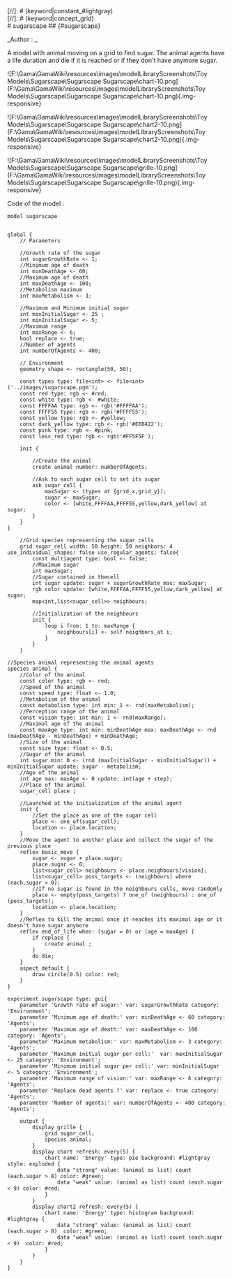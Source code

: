 [//]: # (keyword|statement_put)
<div class='gama-keyword-style' id ='347_0_614_statement-put'></div>
[//]: # (keyword|constant_#lightgray)
<div class='gama-keyword-style' id ='347_1_1256_constant--lightgray'></div>
[//]: # (keyword|concept_grid)
<div class='gama-keyword-style' id ='347_2_51_concept-grid'></div>
# sugarscape ## {#sugarscape}


_Author : _

A model with animal moving on a grid to find sugar. The animal agents have a life duration and die if it is reached or if they don't have anymore sugar.


![F:\Gama\GamaWiki\resources\images\modelLibraryScreenshots\Toy Models\Sugarscape\Sugarscape Sugarscape\chart-10.png](F:\Gama\GamaWiki\resources\images\modelLibraryScreenshots\Toy Models\Sugarscape\Sugarscape Sugarscape\chart-10.png){.img-responsive}

![F:\Gama\GamaWiki\resources\images\modelLibraryScreenshots\Toy Models\Sugarscape\Sugarscape Sugarscape\chart2-10.png](F:\Gama\GamaWiki\resources\images\modelLibraryScreenshots\Toy Models\Sugarscape\Sugarscape Sugarscape\chart2-10.png){.img-responsive}

![F:\Gama\GamaWiki\resources\images\modelLibraryScreenshots\Toy Models\Sugarscape\Sugarscape Sugarscape\grille-10.png](F:\Gama\GamaWiki\resources\images\modelLibraryScreenshots\Toy Models\Sugarscape\Sugarscape Sugarscape\grille-10.png){.img-responsive}

Code of the model : 

```
model sugarscape

  
global {
	// Parameters 
	
	//Growth rate of the sugar
	int sugarGrowthRate <- 1;
	//Minimum age of death
	int minDeathAge <- 60;
	//Maximum age of death
	int maxDeathAge <- 100;
	//Metabolism maximum
	int maxMetabolism <- 3;
	
	//Maximum and Minimum initial sugar
	int maxInitialSugar <- 25 ;
	int minInitialSugar <- 5;
	//Maximum range
	int maxRange <- 6;
	bool replace <- true;
	//Number of agents
	int numberOfAgents <- 400;	
	
	// Environment
	geometry shape <- rectangle(50, 50);
		
	const types type: file<int> <- file<int>('../images/sugarscape.pgm');
	const red type: rgb <- #red;
	const white type: rgb <- #white;
	const FFFFAA type: rgb <- rgb('#FFFFAA');
	const FFFF55 type: rgb <- rgb('#FFFF55');
	const yellow type: rgb <- #yellow;
	const dark_yellow type: rgb <- rgb('#EEB422');
	const pink type: rgb <- #pink;
	const less_red type: rgb <- rgb('#FF5F5F');
	
	init {
		
		//Create the animal
		create animal number: numberOfAgents;
		
		//Ask to each sugar cell to set its sugar
		ask sugar_cell {
			maxSugar <- (types at {grid_x,grid_y});
			sugar <- maxSugar;
			color <- [white,FFFFAA,FFFF55,yellow,dark_yellow] at sugar;
		}
	}
}

	//Grid species representing the sugar cells
	grid sugar_cell width: 50 height: 50 neighbors: 4 use_individual_shapes: false use_regular_agents: false{ 
		const multiagent type: bool <- false;
		//Maximum sugar
		int maxSugar;
		//Sugar contained in thecell
		int sugar update: sugar + sugarGrowthRate max: maxSugar;
		rgb color update: [white,FFFFAA,FFFF55,yellow,dark_yellow] at sugar;
		map<int,list<sugar_cell>> neighbours;
		
		//Initialization of the neighbours
		init {
			loop i from: 1 to: maxRange {
				neighbours[i] <- self neighbors_at i; 
			}
		}
	}	
	
//Species animal representing the animal agents
species animal {
	//Color of the animal
	const color type: rgb <- red;
	//Speed of the animal
	const speed type: float <- 1.0;
	//Metabolism of the animal
	const metabolism type: int min: 1 <- rnd(maxMetabolism);
	//Perception range of the animal
	const vision type: int min: 1 <- rnd(maxRange);
	//Maximal age of the animal
	const maxAge type: int min: minDeathAge max: maxDeathAge <- rnd (maxDeathAge - minDeathAge) + minDeathAge;
	//Size of the animal
	const size type: float <- 0.5;
	//Sugar of the animal
	int sugar min: 0 <- (rnd (maxInitialSugar - minInitialSugar)) + minInitialSugar update: sugar - metabolism;
	//Age of the animal
	int age max: maxAge <- 0 update: int(age + step);
	//Place of the animal
	sugar_cell place ; 
	
	//Launched at the initialization of the animal agent
	init {
		//Set the place as one of the sugar cell
		place <- one_of(sugar_cell);
		location <- place.location;
	}
	//Move the agent to another place and collect the sugar of the previous place
	reflex basic_move { 
		sugar <- sugar + place.sugar;
		place.sugar <- 0;
		list<sugar_cell> neighbours <- place.neighbours[vision];
		list<sugar_cell> poss_targets <- (neighbours) where (each.sugar > 0);
		//If no sugar is found in the neighbours cells, move randomly
		place <- empty(poss_targets) ? one_of (neighbours) : one_of (poss_targets);
		location <- place.location;
	}
	//Reflex to kill the animal once it reaches its maximal age or it doesn't have sugar anymore
	reflex end_of_life when: (sugar = 0) or (age = maxAge) {
		if replace {
			create animal ;
		}
		do die;
	}
	aspect default {
		draw circle(0.5) color: red;
	}
}

experiment sugarscape type: gui{
	parameter 'Growth rate of sugar:' var: sugarGrowthRate category: 'Environment';
	parameter 'Minimum age of death:' var: minDeathAge <- 60 category: 'Agents';
	parameter 'Maximum age of death:' var: maxDeathAge <- 100 category: 'Agents';
	parameter 'Maximum metabolism:' var: maxMetabolism <- 3 category: 'Agents';
	parameter 'Maximum initial sugar per cell:'  var: maxInitialSugar <- 25 category: 'Environment';
	parameter 'Minimum initial sugar per cell:' var: minInitialSugar <- 5 category: 'Environment';
	parameter 'Maximum range of vision:' var: maxRange <- 6 category: 'Agents';
	parameter 'Replace dead agents ?' var: replace <- true category: 'Agents';
	parameter 'Number of agents:' var: numberOfAgents <- 400 category: 'Agents';
	
	output {
		display grille {
			grid sugar_cell;
			species animal;
		}
		display chart refresh: every(5) {
			chart name: 'Energy' type: pie background: #lightgray style: exploded {
				data "strong" value: (animal as list) count (each.sugar > 8) color: #green;
				data "weak" value: (animal as list) count (each.sugar < 9) color: #red;
			}
		}
		display chart2 refresh: every(5) {
			chart name: 'Energy' type: histogram background: #lightgray {
				data "strong" value: (animal as list) count (each.sugar > 8)  color: #green;
				data "weak" value: (animal as list) count (each.sugar < 9)  color: #red;
			}
		}
	}
}
```